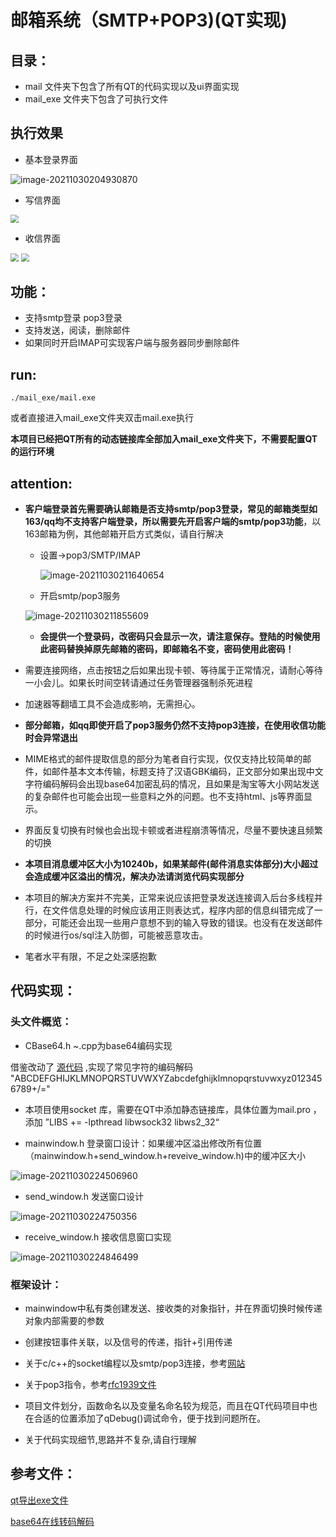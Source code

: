 # 邮箱系统（SMTP+POP3)(QT实现)



## 目录：

- mail 文件夹下包含了所有QT的代码实现以及ui界面实现
- mail_exe 文件夹下包含了可执行文件



## 执行效果

- 基本登录界面

![image-20211030204930870](https://raw.githubusercontent.com/learner-lu/picbed/master/image-20211030204930870.png) 

- 写信界面

<img src="https://raw.githubusercontent.com/learner-lu/picbed/master/image-20211030205548099.png" style="zoom:80%;" /> 

- 收信界面

<img src="https://raw.githubusercontent.com/learner-lu/picbed/master/9S15VSM5TSMNEQQ4MEKD}_X.png" style="zoom:80%;" /> 

<img src="https://raw.githubusercontent.com/learner-lu/picbed/master/1.png" alt=" " style="zoom:80%;" /> 



## 功能：

- 支持smtp登录 pop3登录
- 支持发送，阅读，删除邮件
- 如果同时开启IMAP可实现客户端与服务器同步删除邮件



## run:

```shell
./mail_exe/mail.exe
```

或者直接进入mail_exe文件夹双击mail.exe执行

**本项目已经把QT所有的动态链接库全部加入mail_exe文件夹下，不需要配置QT的运行环境**



## attention:

- **客户端登录首先需要确认邮箱是否支持smtp/pop3登录，常见的邮箱类型如163/qq均不支持客户端登录，所以需要先开启客户端的smtp/pop3功能**，以163邮箱为例，其他邮箱开启方式类似，请自行解决

  - 设置->pop3/SMTP/IMAP

    ![image-20211030211640654](https://raw.githubusercontent.com/learner-lu/picbed/master/image-20211030211640654.png) 

  - 开启smtp/pop3服务

  ![image-20211030211855609](C:/Users/Administrator/AppData/Roaming/Typora/typora-user-images/image-20211030211855609.png)

  - **会提供一个登录码，改密码只会显示一次，请注意保存。登陆的时候使用此密码替换掉原先邮箱的密码，即邮箱名不变，密码使用此密码！**

- 需要连接网络，点击按钮之后如果出现卡顿、等待属于正常情况，请耐心等待一小会儿。如果长时间空转请通过任务管理器强制杀死进程
- 加速器等翻墙工具不会造成影响，无需担心。
- **部分邮箱，如qq即使开启了pop3服务仍然不支持pop3连接，在使用收信功能时会异常退出**
- MIME格式的邮件提取信息的部分为笔者自行实现，仅仅支持比较简单的邮件，如邮件基本文本传输，标题支持了汉语GBK编码，正文部分如果出现中文字符编码解码会出现base64加密乱码的情况，且如果是淘宝等大小网站发送的复杂邮件也可能会出现一些意料之外的问题。也不支持html、js等界面显示。
- 界面反复切换有时候也会出现卡顿或者进程崩溃等情况，尽量不要快速且频繁的切换
- **本项目消息缓冲区大小为10240b，如果某邮件(邮件消息实体部分)大小超过会造成缓冲区溢出的情况，解决办法请浏览代码实现部分**
- 本项目的解决方案并不完美，正常来说应该把登录发送连接调入后台多线程并行，在文件信息处理的时候应该用正则表达式，程序内部的信息纠错完成了一部分，可能还会出现一些用户意想不到的输入导致的错误。也没有在发送邮件的时候进行os/sql注入防御，可能被恶意攻击。
- 笔者水平有限，不足之处深感抱歉



## 代码实现：

### 头文件概览：

- CBase64.h   ~.cpp为base64编码实现

借鉴改动了 [源代码]( https://blog.csdn.net/chenxiaohua/article/details/4084602 ) ,实现了常见字符的编码解码 "ABCDEFGHIJKLMNOPQRSTUVWXYZabcdefghijklmnopqrstuvwxyz0123456789+/="

- 本项目使用socket 库，需要在QT中添加静态链接库，具体位置为mail.pro ，添加 ”LIBS += -lpthread libwsock32 libws2_32“

- mainwindow.h 登录窗口设计：如果缓冲区溢出修改所有位置（mainwindow.h+send_window.h+reveive_window.h)中的缓冲区大小

![image-20211030224506960](https://raw.githubusercontent.com/learner-lu/picbed/master/image-20211030224506960.png) 

- send_window.h 发送窗口设计

![image-20211030224750356](C:/Users/Administrator/AppData/Roaming/Typora/typora-user-images/image-20211030224750356.png) 

- receive_window.h 接收信息窗口实现

![image-20211030224846499](https://raw.githubusercontent.com/learner-lu/picbed/master/image-20211030224846499.png) 



### 框架设计：

- mainwindow中私有类创建发送、接收类的对象指针，并在界面切换时候传递对象内部需要的参数
- 创建按钮事件关联，以及信号的传递，指针+引用传递
- 关于c/c++的socket编程以及smtp/pop3连接，参考[网站](https://blog.csdn.net/yuzhenxiong0823/article/details/7713059?utm_source=app&app_version=4.17.0&utm_source=app) 
- 关于pop3指令，参考[rfc1939文件](https://www.ietf.org/rfc/rfc1939.txt?number=1939)

- 项目文件划分，函数命名以及变量名命名较为规范，而且在QT代码项目中也在合适的位置添加了qDebug()调试命令，便于找到问题所在。
- 关于代码实现细节,思路并不复杂,请自行理解



## 参考文件：

[qt导出exe文件](https://blog.csdn.net/qq_39054069/article/details/96481902)

[base64在线转码解码](https://www.qqxiuzi.cn/bianma/base64.htm)

